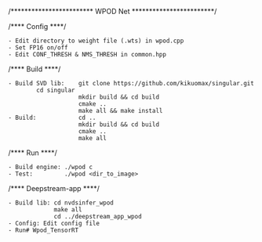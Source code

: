 /************************ WPOD Net ************************/

/**** Config ****/

    - Edit directory to weight file (.wts) in wpod.cpp
    - Set FP16 on/off
    - Edit CONF_THRESH & NMS_THRESH in common.hpp

/**** Build ****/

    - Build SVD lib:    git clone https://github.com/kikuomax/singular.git
			cd singular
                        mkdir build && cd build
                        cmake ..
                        make all && make install
    - Build:            cd .. 
                        mkdir build && cd build
                        cmake ..
                        make all

/**** Run ****/

    - Build engine: ./wpod c
    - Test:         ./wpod <dir_to_image>

/**** Deepstream-app ****/

    - Build lib: cd nvdsinfer_wpod
                 make all
                 cd ../deepstream_app_wpod
    - Config: Edit config file
    - Run# Wpod_TensorRT
